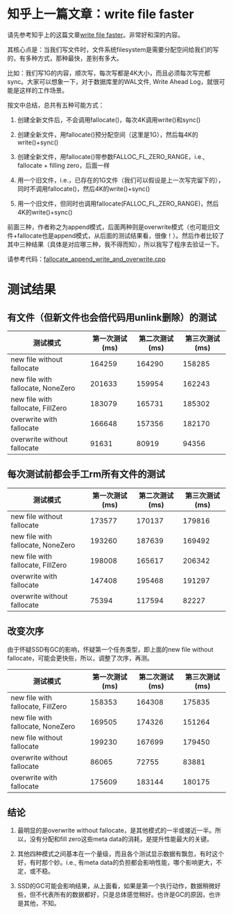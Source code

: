 
# 知乎上一篇文章：write file faster

请先参考知乎上的这篇文章[write file faster](https://zhuanlan.zhihu.com/p/61212603)。非常好和深的内容。

其核心点是：当我们写文件时，文件系统filesystem是需要分配空间给我们的写的，有多种方式，那种最快，差别有多大。

比如：我们写1G的内容，顺次写，每次写都是4K大小，而且必须每次写完都sync。大家可以想象一下，对于数据库里的WAL文件, Write Ahead Log，就很可能是这样的工作场景。

按文中总结，总共有五种可能方式：

1. 创建全新文件后，不会调用fallocate()，每次4K调用write()和sync()

2. 创建全新文件，用fallocate()预分配空间（这里是1G），然后每4K的write()+sync()

3. 创建全新文件，用fallocate()带参数FALLOC_FL_ZERO_RANGE，i.e., fallocate + filling zero，后面一样

4. 用一个旧文件，i.e.，已存在的1G文件（我们可以假设是上一次写完留下的），同时不调用fallocate()，然后4K的write()+sync()

5. 用一个旧文件，但同时也调用fallocate(FALLOC_FL_ZERO_RANGE)，然后4K的write()+sync()

前面三种，作者称之为append模式，后面两种则是overwrite模式（也可能旧文件+fallocate也是append模式，从后面的测试结果看，很像！）。然后作者比较了其中三种结果（具体是对应哪三种，我不得而知），所以我写了程序去验证一下。

请参考代码：[fallocate_append_write_and_overwrite.cpp](fallocate_append_write_and_overwrite.cpp)

# 测试结果

## 有文件（但新文件也会倍代码用unlink删除）的测试

| 测试模式 | 第一次测试(ms) | 第二次测试(ms) | 第三次测试(ms) |
| -- | -- | -- | -- |
| new file without fallocate | 164259 | 164290 | 158285 |
| new file with fallocate, NoneZero | 201633 | 159954 | 162243 |
| new file with fallocate, FillZero | 183079 | 165731 | 185302 |
| overwrite with fallocate | 166648 | 157356 | 182170 |
| overwrite without fallocate | 91631 | 80919 | 94356 |

## 每次测试前都会手工rm所有文件的测试

| 测试模式 | 第一次测试(ms) | 第二次测试(ms) | 第三次测试(ms) |
| -- | -- | -- | -- |
| new file without fallocate | 173577 | 170137 | 179816 |
| new file with fallocate, NoneZero | 193260 | 187639 | 169492 |
| new file with fallocate, FillZero | 198008 | 165617 | 206342 |
| overwrite with fallocate | 147408 | 195468 | 191297 |
| overwrite without fallocate | 75394 | 117594 | 82227 |

## 改变次序

由于怀疑SSD有GC的影响，怀疑第一个任务类型，即上面的new file without fallocate，可能会更快些，所以，调整了次序，再测。

| 测试模式 | 第一次测试(ms) | 第二次测试(ms) | 第三次测试(ms) |
| -- | -- | -- | -- |
| new file with fallocate, FillZero  | 158353 | 164308 | 175835 |
| new file with fallocate, NoneZero | 169505 | 174326 | 151264 |
| new file without fallocate | 199230 | 167699 | 179450 |
| overwrite without fallocate | 86065 | 72755 | 83881 |
| overwrite with fallocate | 175609 | 183144 | 180175 |

## 结论

1. 最明显的是overwrite without fallocate，是其他模式的一半或接近一半。所以，没有分配和fill zero这些meta data的消耗，是提升性能最大的关键。

2. 其他四种模式之间基本在一个量级，而且各个测试显示数据有飘忽，有时这个好，有时那个妙。i.e., 有meta data的负担都会影响性能，哪个影响更大，不定，或不稳。

3. SSD的GC可能会影响结果，从上面看，如果是第一个执行动作，数据稍微好些，但不代表所有的数据都好，只是总体感觉稍好。也许是GC的原因，也许是其他，不知。
